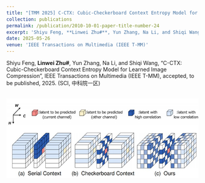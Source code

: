 ```yaml
---
title: "[TMM 2025] C-CTX: Cubic-Checkerboard Context Entropy Model for Learned Image Compression"
collection: publications
permalink: /publication/2010-10-01-paper-title-number-24
excerpt: 'Shiyu Feng, **Linwei Zhu#**, Yun Zhang, Na Li, and Shiqi Wang, “C-CTX: Cubic-Checkerboard Context Entropy Model for Learned Image Compression”, IEEE Transactions on Multimedia (IEEE T-MM), accepted, to be published, 2025. (SCI, 中科院一区)'
date: 2025-05-26
venue: 'IEEE Transactions on Multimedia (IEEE T-MM)'
---
```

Shiyu Feng, **Linwei Zhu#**, Yun Zhang, Na Li, and Shiqi Wang, “C-CTX: Cubic-Checkerboard Context Entropy Model for Learned Image Compression”, IEEE Transactions on Multimedia (IEEE T-MM), accepted, to be published, 2025. (SCI, 中科院一区)

<br/><img src='/images/LIC.jpg'>
